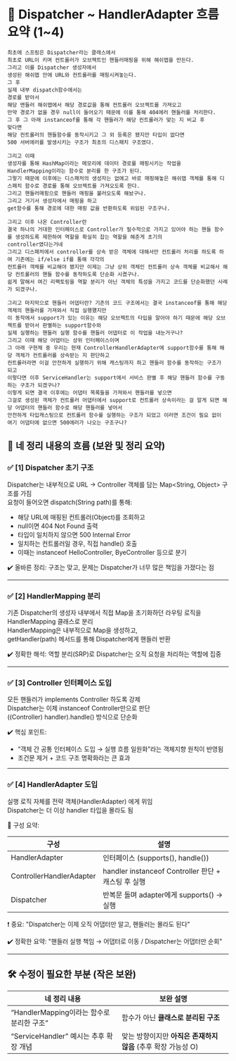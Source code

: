 # 📘 Dispatcher \~ HandlerAdapter 흐름 요약 (1\~4)

```
최초에 스프링은 Dispatcher라는 클래스에서 
최초로 URL이 키며 컨트롤러가 오브젝트인 핸들러매핑을 위해 해쉬맵을 만든다.
그리고 이를 Dispatcher 생성자에서
생성된 해쉬맵 안에 URL와 컨트롤러를 매핑시켜놓는다.
그 후
실제 내부 dispatch함수에서는
경로를 받아서
해당 맨들러 해쉬맵에서 해당 경로값을 통해 컨트롤러 오브젝트를 가져오고
만약 경로가 없을 경우 null이 들어오기 때문에 이를 통해 404에러 핸들러를 처리한다.
그 후 그 아래 instanceof를 통해 각 핸들러가 해당 컨트롤러가 맞는 지 비교 후
맞다면
해당 컨트롤러의 핸들함수를 동작시키고 그 외 등록은 됐지만 타입이 없다면
500 서버에러를 발생시키는 구조가 최초의 디스패치 구조였다.

그리고 이때
생성자를 통해 HashMap이라는 메모리에 데이터 경로를 매핑시키는 작업을
HandlerMapping이라는 함수로 분리를 한 구조가 된다.
그렇기 때문에 이후에는 디스패처의 생성자는 없애고 바로 매핑해놓은 해쉬맵 객체를 통해 디스패치 함수로 경로를 통해 오브젝트를 가져오도록 한다.
그리고 핸들러매핑으로 핸들러 매핑을 불러오도록 해놨구나.
그리고 거기서 생성자에서 매핑을 하고
get함수를 통해 경로에 대한 매핑 값을 반환하도록 위임된 구조구나.

그리고 이후 나온 Controller란 
결국 하나의 거대한 인터페이스로 Controller가 필수적으로 가지고 있어야 하는 핸들 함수를 생성하도록 제한하여 역할을 확실히 잡는 역할을 해준게 초기의
controller였다는거네
그리고 디스패처에서 controller를 상속 받은 객체에 대해서만 컨트롤러 처리를 하도록 하여 기존에는 if/else if를 통해 각각의 
컨트롤러 객체를 비교해야 됐지만 이제는 그냥 상위 객체인 컨트롤러 상속 객체를 비교해서 해당 컨트롤러의 핸들 함수를 동작하도록 단순화 시켰구나.
쉽게 말해서 여긴 리팩토링을 역할 분리가 아닌 객체의 특성을 가지고 코드를 단순화했던 사례가 되겠구나.

그리고 마지막으로 핸들러 어댑터란? 기존의 코드 구조에서는 결국 instanceof를 통해 해당 객체의 핸들러를 가져와서 직접 실행헀지만
이 동작에서 support가 있는 이유는 해당 오브젝트의 타입을 알아야 하기 때문에 해당 오브젝트를 받아서 판별하는 support함수와
실제 실행하는 핸들러 실행 함수를 핸들러 어댑터로 이 작업을 내눈거구나?
그리고 이때 해당 어뎁터는 상위 인터페이스이며
그 아래 구현체 중 우리는 현재 ControllerHandlerAdapter에 support함수를 통해 해당 객체가 컨트롤러를 상속받는 지 판단하고 
컨트롤러라면 이걸 안전하게 실행하기 위해 캐스팅까지 하고 핸들러 함수를 동작하는 구조가 되고
이렇다면 이후 ServiceHandler는 support에서 서비스 판별 후 해당 핸들러 함수를 구동하는 구조가 되겠구나?
이렇게 되면 결국 이후에는 어댑터 목록들을 가져와서 핸들러를 넣으면
그걸로 생성된 객체가 컨트롤러 어댑터에서 support로 컨트롤러 상속이라는 걸 알게 되면 해당 어댑터의 핸들러 함수로 해당 핸들러를 넣어서
안전하게 타입캐스팅으로 컨트롤러 함수를 실행하는 구조가 되었고 이러면 조건이 필요 없이 여기 어댑터에 없으면 500에러가 나오는 구조구나?
```

## 📝 네 정리 내용의 흐름 (보완 및 정리 요약)

### ✅ [1] Dispatcher 초기 구조
Dispatcher는 내부적으로 URL → Controller 객체를 담는 Map<String, Object> 구조를 가짐  
요청이 들어오면 dispatch(String path)를 통해:
- 해당 URL에 매핑된 컨트롤러(Object)를 조회하고
- null이면 404 Not Found 출력
- 타입이 일치하지 않으면 500 Internal Error
- 일치하는 컨트롤러일 경우, 직접 handle() 호출
- 이때는 instanceof HelloController, ByeController 등으로 분기

✔️ 올바른 정리: 구조는 맞고, 문제는 Dispatcher가 너무 많은 책임을 가졌다는 점

---

### ✅ [2] HandlerMapping 분리
기존 Dispatcher의 생성자 내부에서 직접 Map을 초기화하던 라우팅 로직을 HandlerMapping 클래스로 분리  
HandlerMapping은 내부적으로 Map을 생성하고,  
getHandler(path) 메서드를 통해 Dispatcher에게 핸들러 반환

✔️ 정확한 해석: 역할 분리(SRP)로 Dispatcher는 오직 요청을 처리하는 역할에 집중

---

### ✅ [3] Controller 인터페이스 도입
모든 핸들러가 implements Controller 하도록 강제  
Dispatcher는 이제 instanceof Controller만으로 판단  
((Controller) handler).handle() 방식으로 단순화

✔️ 핵심 포인트:
- “객체 간 공통 인터페이스 도입 → 실행 흐름 일원화”라는 객체지향 원칙이 반영됨
- 조건문 제거 + 코드 구조 명확화라는 큰 효과

---

### ✅ [4] HandlerAdapter 도입
실행 로직 자체를 전략 객체(HandlerAdapter) 에게 위임  
Dispatcher는 더 이상 handler 타입을 몰라도 됨

📌 구성 요약:

| 구성                   | 설명                                                   |
|----------------------|------------------------------------------------------|
| HandlerAdapter        | 인터페이스 (supports(), handle())                    |
| ControllerHandlerAdapter | handler instanceof Controller 판단 + 캐스팅 후 실행     |
| Dispatcher            | 반복문 돌며 adapter에게 supports() → 실행              |

❗ 중요: "Dispatcher는 이제 오직 어댑터만 알고, 핸들러는 몰라도 된다"

✔️ 정확한 요약: "핸들러 실행 책임 → 어댑터로 이동 / Dispatcher는 어댑터만 순회"

---

## 🛠 수정이 필요한 부분 (작은 보완)

| 네 정리 내용 | 보완 설명 |
|--------------|-----------|
| “HandlerMapping이라는 함수로 분리한 구조” | 함수가 아닌 **클래스로 분리된 구조** |
| “ServiceHandler” 예시는 추후 확장 개념 | 맞는 방향이지만 **아직은 존재하지 않음** (추후 확장 가능성 O) |
